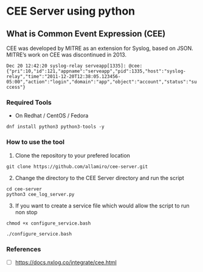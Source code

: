# CEE Server  using python

## What is Common Event Expression (CEE)

CEE was developed by MITRE as an extension for Syslog, based on JSON. MITRE’s work on CEE was discontinued in 2013.


```Dec 20 12:42:20 syslog-relay serveapp[1335]: @cee: {"pri":10,"id":121,"appname":"serveapp","pid":1335,"host":"syslog-relay","time":"2011-12-20T12:38:05.123456-05:00","action":"login","domain":"app","object":"account","status":"success"}```


### Required Tools

* On Redhat / CentOS / Fedora
```
dnf install python3 python3-tools -y
```


### How to use the tool

1. Clone the repository to your prefered location
```
git clone https://github.com/allamiro/cee-server.git
```

2. Change the directory to the CEE Server directory and run the script

```
cd cee-server
python3 cee_log_server.py 

```


3. If you want to create a service file which would allow the script to run non stop

```
chmod +x configure_service.bash

./configure_service.bash

```


### References
- [ ] https://docs.nxlog.co/integrate/cee.html

